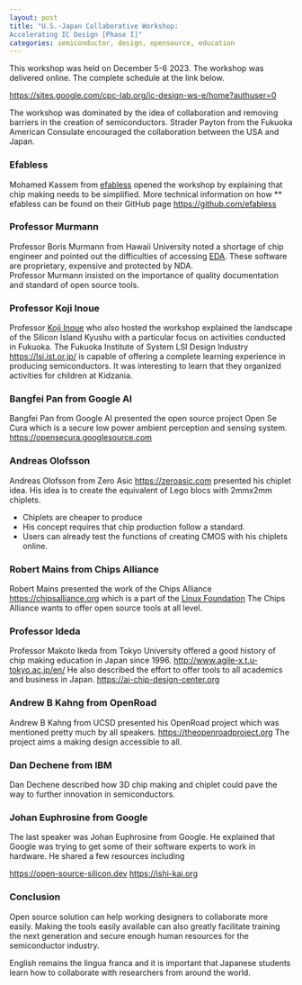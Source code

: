 ```yaml
---
layout: post
title: "U.S.-Japan Collaborative Workshop:
Accelerating IC Design [Phase I]"
categories: semiconductor, design, opensource, education
---
```


This workshop was held on December 5-6 2023. The workshop was delivered online. The complete schedule at the link below.  

<https://sites.google.com/cpc-lab.org/ic-design-ws-e/home?authuser=0>

The workshop was dominated by the idea of collaboration and removing barriers in the creation of semiconductors. Strader Payton from the Fukuoka American Consulate encouraged the collaboration between the USA and Japan. 

### Efabless
Mohamed Kassem from [efabless](https://efabless.com/) opened the workshop by explaining that chip making needs to be simplified. More technical information on how ** efabless can be found on their GitHub page <https://github.com/efabless>

### Professor Murmann
Professor Boris Murmann from Hawaii University noted a shortage of chip engineer and pointed out the difficulties of accessing [EDA](https://en.wikipedia.org/wiki/Electronic_design_automation). These software are proprietary, expensive and protected by NDA.  
Professor Murmann insisted on the importance of quality documentation and standard of open source tools.

### Professor Koji Inoue
Professor [Koji Inoue](https://sites.google.com/view/kojiinoue-jp/) who also hosted the workshop explained the landscape of the Silicon Island Kyushu with a particular focus on activities conducted in Fukuoka. 
The Fukuoka Institute of System LSI Design Industry <https://lsi.ist.or.jp/> is capable of offering a complete learning experience in producing semiconductors. It was interesting to learn that they organized activities for children at Kidzania. 

### Bangfei Pan from Google AI
Bangfei Pan from Google AI presented the open source project Open Se Cura  which is a secure low power ambient perception and sensing system. <https://opensecura.googlesource.com>


### Andreas Olofsson
Andreas Olofsson from Zero Asic <https://zeroasic.com> presented his chiplet idea. His idea is to create the equivalent of Lego blocs with 2mmx2mm chiplets. 
- Chiplets are cheaper to produce
- His concept requires that chip production follow a standard. 
- Users can already test the functions of creating CMOS with his chiplets online. 

### Robert Mains from Chips Alliance
Robert Mains presented the work of the Chips Alliance <https://chipsalliance.org> which is a part of the [Linux Foundation](https://linuxfoundation.org)
The Chips Alliance wants to offer open source tools at all level. 

### Professor Ideda
Professor Makoto Ikeda from Tokyo University offered a good history of chip making education in Japan since 1996. <http://www.agile-x.t.u-tokyo.ac.jp/en/>
He also described the effort to offer tools to all academics and business in Japan. <https://ai-chip-design-center.org>


### Andrew B Kahng from OpenRoad
Andrew B Kahng from UCSD  presented his OpenRoad project which was mentioned pretty much by all speakers. <https://theopenroadproject.org>
The project aims a making design accessible to all. 

### Dan Dechene from IBM
Dan Dechene described how 3D chip making and chiplet could pave the way to further innovation in semiconductors. 

### Johan Euphrosine from Google
The last speaker was Johan Euphrosine from Google. He explained that Google was trying to get some of their software experts to work in hardware. 
He shared a few resources including

<https://open-source-silicon.dev>
<https://ishi-kai.org>

### Conclusion

Open source solution can help working designers to collaborate more easily. Making the tools easily available can also greatly facilitate training the next generation and secure enough human resources for the semiconductor industry. 

English remains the lingua franca and it is important that Japanese students learn how to collaborate with researchers from around the world. 
